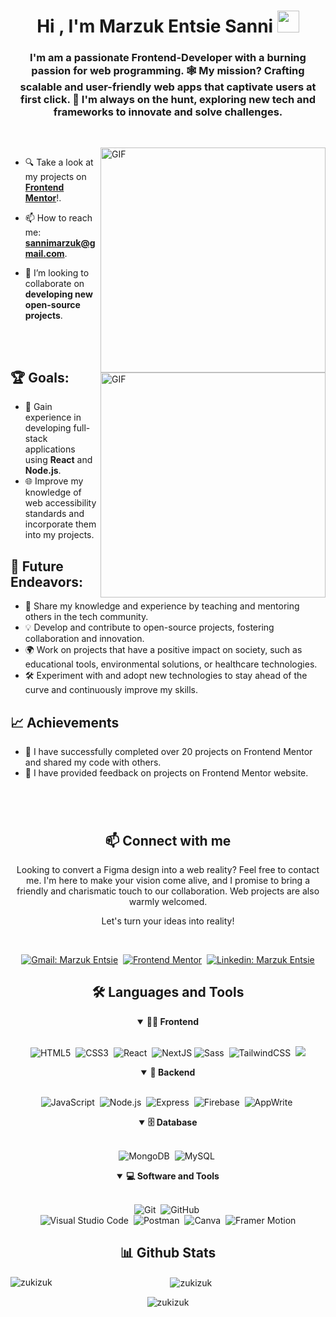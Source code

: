 <h1 align="center"><b>Hi , I'm Marzuk Entsie Sanni </b><img src="https://media.giphy.com/media/hvRJCLFzcasrR4ia7z/giphy.gif" width="35"></h1>

<h3 align="center">I'm am a passionate Frontend-Developer with a burning passion for web programming. 🕸️ My mission? Crafting scalable and user-friendly web apps that captivate users at first click. 🚀 I'm always on the hunt, exploring new tech and frameworks to innovate and solve challenges.</h3>

##

<br>

<!--- Web illustrations by Storyset ( https://storyset.com/web ) --->
<img align="right" alt="GIF" src="https://user-images.githubusercontent.com/90595158/224520261-cac35362-4a70-4108-85c8-260ac8e0b0bd.svg#gh-dark-mode-only" width="360px"/>
<img align="right" alt="GIF" src="https://user-images.githubusercontent.com/90595158/224520109-e00b8f1e-08c9-4316-9920-ea4e88701a61.svg#gh-light-mode-only" width="360px"/>

- 🔍 Take a look at my projects on [**Frontend Mentor**](https://www.frontendmentor.io/profile/Zukizuk)!.

- 📫 How to reach me: **sannimarzuk@gmail.com**.

- 👯 I’m looking to collaborate on **developing new open-source projects**.

<br>
<br>

## 🏆 Goals:

- 🚀 Gain experience in developing full-stack applications using **React** and **Node.js**.
- 🌐 Improve my knowledge of web accessibility standards and incorporate them into my projects.

## 🚀 Future Endeavors:

- 🌟 Share my knowledge and experience by teaching and mentoring others in the tech community.
- 💡 Develop and contribute to open-source projects, fostering collaboration and innovation.
- 🌍 Work on projects that have a positive impact on society, such as educational tools, environmental solutions, or healthcare technologies.
- 🛠️ Experiment with and adopt new technologies to stay ahead of the curve and continuously improve my skills.

## 📈 Achievements

- 🎉 I have successfully completed over 20 projects on Frontend Mentor and shared my code with others.
- 🤝 I have provided feedback on projects on Frontend Mentor website.

#

<br>

<h2 align="center">📫 Connect with me</h2>

<p align="center">
Looking to convert a Figma design into a web reality? Feel free to contact me. I'm here to make your vision come alive, and I promise to bring a friendly and charismatic touch to our collaboration. Web projects are also warmly welcomed.
</p>

<p align="center">
Let's turn your ideas into reality!
</p>
<br />

<div align = "center">
    
[![Gmail: Marzuk Entsie](https://img.shields.io/badge/-gmail-red?style=for-the-badge&logo=Gmail&logoColor=white&link=mailto:sannimarzuk@gmail.com)](mailto:sannimarzuk@gmail.com)&nbsp;
[![Frontend Mentor](https://img.shields.io/badge/-Frontend%20Mentor-5F3DC4?style=for-the-badge&logo=FrontendMentor&logoColor=white&link=https://www.frontendmentor.io/profile/Zukizuk)](https://www.frontendmentor.io/profile/Zukizuk)&nbsp;
[![Linkedin: Marzuk Entsie](https://img.shields.io/badge/-linkedin-blue?style=for-the-badge&logo=Linkedin&logoColor=white&link=https://www.linkedin.com/in/marzuk-entsie-0088aa2a8)](https://www.linkedin.com/in/marzuk-entsie-0088aa2a8)
<br>

<div align = "center">

<h2 align="center">🛠️ Languages and Tools</h2>

<details open>
<summary><b>🏄‍♂️ Frontend</b></summary>
<br>
  
![HTML5](https://img.shields.io/badge/-HTML5-E34F26?style=for-the-badge&logo=html5&logoColor=white)&nbsp;
![CSS3](https://img.shields.io/badge/-CSS3-1572B6?style=for-the-badge&logo=css3)&nbsp;
![React](https://img.shields.io/badge/-React-%23404d59?style=for-the-badge&logo=react)&nbsp;
![NextJS](https://img.shields.io/badge/next.js-000000?style=for-the-badge&logo=nextdotjs&logoColor=white)
![Sass](https://img.shields.io/badge/-Sass-CC6699?style=for-the-badge&logo=sass&logoColor=white)&nbsp;
![TailwindCSS](https://img.shields.io/badge/-Tailwind_CSS-38B2AC?style=for-the-badge&logo=tailwind-css&logoColor=white)&nbsp;
![](https://img.shields.io/badge/styled--components-DB7093?style=for-the-badge&logo=styled-components&logoColor=white)
</details>

<details open>
<summary><b>🧰 Backend</b></summary>
<br>

![JavaScript](https://img.shields.io/badge/Javascript-F7DF1E.svg?style=for-the-badge&logo=javascript&logoColor=black)&nbsp;
![Node.js](https://img.shields.io/badge/node.js-339933.svg?style=for-the-badge&logo=nodedotjs&logoColor=white)&nbsp;
![Express](https://img.shields.io/badge/express-000000.svg?style=for-the-badge&logo=express&logoColor=white)&nbsp;
![Firebase](https://img.shields.io/badge/firebase-ffca28?style=for-the-badge&logo=firebase&logoColor=black)&nbsp;
![AppWrite](https://img.shields.io/badge/-Appwrite-black?style=for-the-badge&logoColor=white&logo=appwrite&color=FD366E)&nbsp;

</details>

<details open>
<summary><b>🗄️ Database</b></summary>
<br>

![MongoDB](https://img.shields.io/badge/-MongoDB-47A248?style=for-the-badge&logo=mongodb&logoColor=white)&nbsp;
![MySQL](https://img.shields.io/badge/-MySQL-00000F?style=for-the-badge&logo=mysql)&nbsp;

</details>

<details open>
<summary><b>💻 Software and Tools</b></summary>
<br>

![Git](https://img.shields.io/badge/-Git-F05032?style=for-the-badge&logo=git&logoColor=white)&nbsp;
![GitHub](https://img.shields.io/badge/-GitHub-181717?style=for-the-badge&logo=github)&nbsp;
<br>
![Visual Studio Code](https://img.shields.io/badge/-VSCODE-007ACC?style=for-the-badge&&logo=visual-studio-code&logoColor=white)&nbsp;
![Postman](https://img.shields.io/badge/-Postman-FF6C37?style=for-the-badge&logo=postman&logoColor=white)&nbsp;
![Canva](https://img.shields.io/badge/-Canva-00C4CC?style=for-the-badge&logo=canva&logoColor=white)&nbsp;
![Framer Motion](https://img.shields.io/badge/Framer%20Motion-0055FF?style=for-the-badge&logo=framer&logoColor=white)

</details>

</div>

<h2 align="center">📊 Github Stats</h2>

<div align="center">

<p><img align="left" src="https://github-readme-stats.vercel.app/api/top-langs?username=zukizuk&show_icons=true&locale=en&layout=compact" alt="zukizuk" /></p>

<p>&nbsp;<img align="center" src="https://github-readme-stats.vercel.app/api?username=zukizuk&show_icons=true&locale=en" alt="zukizuk" /></p>

<p><img align="center" src="https://github-readme-streak-stats.herokuapp.com/?user=zukizuk&" alt="zukizuk" /></p>
</div>
<br>

